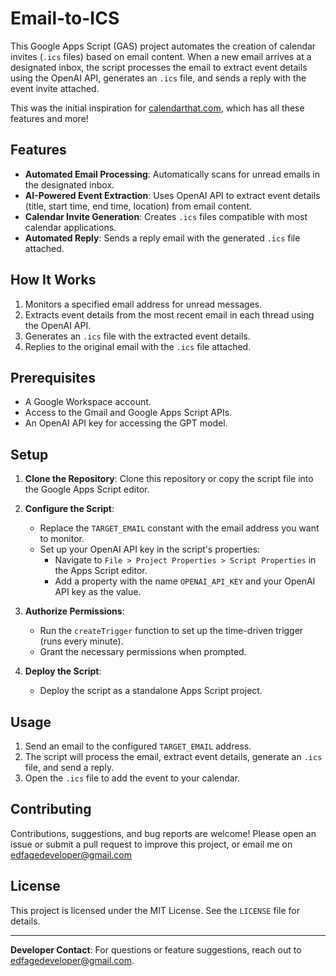 # Email-to-ICS

This Google Apps Script (GAS) project automates the creation of calendar invites (`.ics` files) based on email content. When a new email arrives at a designated inbox, the script processes the email to extract event details using the OpenAI API, generates an `.ics` file, and sends a reply with the event invite attached.

This was the initial inspiration for [calendarthat.com](https://calendarthat.com), which has all these features and more!

## Features

- **Automated Email Processing**: Automatically scans for unread emails in the designated inbox.
- **AI-Powered Event Extraction**: Uses OpenAI API to extract event details (title, start time, end time, location) from email content.
- **Calendar Invite Generation**: Creates `.ics` files compatible with most calendar applications.
- **Automated Reply**: Sends a reply email with the generated `.ics` file attached.

## How It Works

1. Monitors a specified email address for unread messages.
2. Extracts event details from the most recent email in each thread using the OpenAI API.
3. Generates an `.ics` file with the extracted event details.
4. Replies to the original email with the `.ics` file attached.

## Prerequisites

- A Google Workspace account.
- Access to the Gmail and Google Apps Script APIs.
- An OpenAI API key for accessing the GPT model.

## Setup 

1. **Clone the Repository**: 
   Clone this repository or copy the script file into the Google Apps Script editor.

2. **Configure the Script**:
   - Replace the `TARGET_EMAIL` constant with the email address you want to monitor.
   - Set up your OpenAI API key in the script's properties:
     - Navigate to `File > Project Properties > Script Properties` in the Apps Script editor.
     - Add a property with the name `OPENAI_API_KEY` and your OpenAI API key as the value.

3. **Authorize Permissions**:
   - Run the `createTrigger` function to set up the time-driven trigger (runs every minute).
   - Grant the necessary permissions when prompted.

4. **Deploy the Script**:
   - Deploy the script as a standalone Apps Script project.

## Usage

1. Send an email to the configured `TARGET_EMAIL` address.
2. The script will process the email, extract event details, generate an `.ics` file, and send a reply.
3. Open the `.ics` file to add the event to your calendar.

## Contributing

Contributions, suggestions, and bug reports are welcome! Please open an issue or submit a pull request to improve this project, or email me on edfagedeveloper@gmail.com

## License

This project is licensed under the MIT License. See the `LICENSE` file for details.

---

**Developer Contact**: For questions or feature suggestions, reach out to [edfagedeveloper@gmail.com](mailto:edfagedeveloper@gmail.com).
